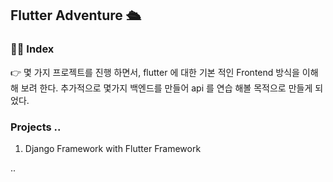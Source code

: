 ## Flutter Adventure 🛳

### 👨‍💻 Index

👉 몇 가지 프로젝트를 진행 하면서, flutter 에 대한 기본 적인 Frontend 방식을 이해해 보려 한다. 추가적으로 몇가지 백엔드를 만들어 api 를 연습 해볼 목적으로 만들게 되었다.

### Projects ..

1. Django Framework with Flutter Framework

..
